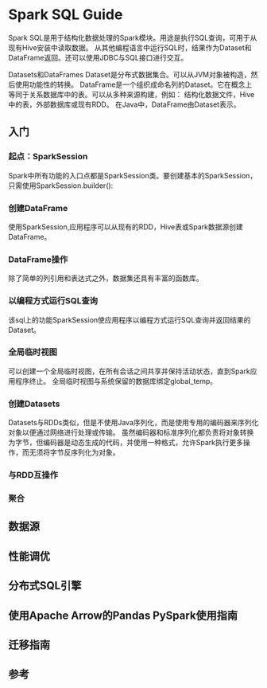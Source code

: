 # Spark SQL Guide

Spark SQL是用于结构化数据处理的Spark模块。用途是执行SQL查询，可用于从现有Hive安装中读取数据。
从其他编程语言中运行SQL时，结果作为Dataset和DataFrame返回。还可以使用JDBC与SQL接口进行交互。

Datasets和DataFrames
Dataset是分布式数据集合。可以从JVM对象被构造，然后使用功能性的转换。
DataFrame是一个组织成命名列的Dataset。它在概念上等同于关系数据库中的表。可以从多种来源构建，例如：
结构化数据文件，Hive中的表，外部数据库或现有RDD。
在Java中，DataFrame由Dataset<Row>表示。

## 入门

### 起点：SparkSession
Spark中所有功能的入口点都是SparkSession类。要创建基本的SparkSession，只需使用SparkSession.builder():

### 创建DataFrame
使用SparkSession,应用程序可以从现有的RDD，Hive表或Spark数据源创建DataFrame。

### DataFrame操作
除了简单的列引用和表达式之外，数据集还具有丰富的函数库。

### 以编程方式运行SQL查询
该sql上的功能SparkSession使应用程序以编程方式运行SQL查询并返回结果的Dataset<Row>。

### 全局临时视图
可以创建一个全局临时视图，在所有会话之间共享并保持活动状态，直到Spark应用程序终止。
全局临时视图与系统保留的数据库绑定global_temp。

### 创建Datasets
Datasets与RDDs类似，但是不使用Java序列化，而是使用专用的编码器来序列化对象以便通过网络进行处理或传输。
虽然编码器和标准序列化都负责将对象转换为字节，但编码器是动态生成的代码，并使用一种格式，允许Spark执行更多操作，而无须将字节反序列化为对象。

### 与RDD互操作

### 聚合

## 数据源

## 性能调优

## 分布式SQL引擎

## 使用Apache Arrow的Pandas PySpark使用指南

## 迁移指南

## 参考
